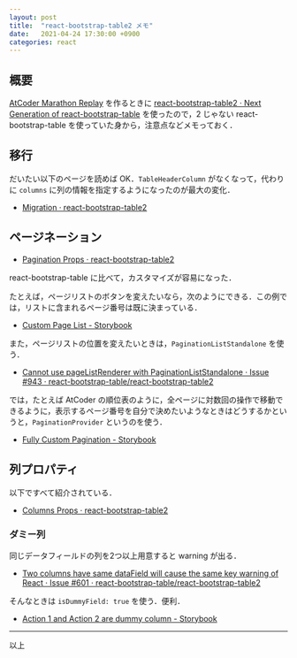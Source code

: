 ```yaml
---
layout: post
title:  "react-bootstrap-table2 メモ"
date:   2021-04-24 17:30:00 +0900
categories: react
---
```

## 概要

[AtCoder Marathon Replay](https://iilj.github.io/AtCoderMarathonReplay/#/standings/) を作るときに [react\-bootstrap\-table2 · Next Generation of react\-bootstrap\-table](https://react-bootstrap-table.github.io/react-bootstrap-table2/) を使ったので，2 じゃない react-bootstrap-table を使っていた身から，注意点などメモっておく．


## 移行

だいたい以下のページを読めば OK．`TableHeaderColumn` がなくなって，代わりに `columns` に列の情報を指定するようになったのが最大の変化．

- [Migration · react\-bootstrap\-table2](https://react-bootstrap-table.github.io/react-bootstrap-table2/docs/migration.html)


## ページネーション

- [Pagination Props · react\-bootstrap\-table2](https://react-bootstrap-table.github.io/react-bootstrap-table2/docs/pagination-props.html)

react-bootstrap-table に比べて，カスタマイズが容易になった．

たとえば，ページリストのボタンを変えたいなら，次のようにできる．この例では，リストに含まれるページ番号は既に決まっている．

- [Custom Page List - Storybook](https://react-bootstrap-table.github.io/react-bootstrap-table2/storybook/index.html?selectedKind=Pagination&selectedStory=Custom%20Page%20List&full=0&addons=1&stories=1&panelRight=0&addonPanel=storybook%2Factions%2Factions-panel)

また，ページリストの位置を変えたいときは，`PaginationListStandalone` を使う．

- [Cannot use pageListRenderer with PaginationListStandalone · Issue \#943 · react\-bootstrap\-table/react\-bootstrap\-table2](https://github.com/react-bootstrap-table/react-bootstrap-table2/issues/943)

では，たとえば AtCoder の順位表のように，全ページに対数回の操作で移動できるように，表示するページ番号を自分で決めたいようなときはどうするかというと，`PaginationProvider` というのを使う．

- [Fully Custom Pagination - Storybook](https://react-bootstrap-table.github.io/react-bootstrap-table2/storybook/index.html?selectedKind=Pagination&selectedStory=Fully%20Custom%20Pagination&full=0&addons=1&stories=1&panelRight=0&addonPanel=storybook%2Factions%2Factions-panel)


## 列プロパティ

以下ですべて紹介されている．

- [Columns Props · react\-bootstrap\-table2](https://react-bootstrap-table.github.io/react-bootstrap-table2/docs/column-props.html#columnformatter-function)


### ダミー列

同じデータフィールドの列を2つ以上用意すると warning が出る．

- [Two columns have same dataField will cause the same key warning of React · Issue \#601 · react\-bootstrap\-table/react\-bootstrap\-table2](https://github.com/react-bootstrap-table/react-bootstrap-table2/issues/601)

そんなときは `isDummyField: true` を使う．便利．

- [Action 1 and Action 2 are dummy column - Storybook](https://react-bootstrap-table.github.io/react-bootstrap-table2/storybook/index.html?selectedKind=Work%20on%20Columns&selectedStory=Dummy%20Column&full=0&addons=1&stories=1&panelRight=0&addonPanel=storybook%2Factions%2Factions-panel)

-----

以上
